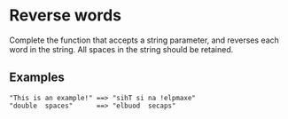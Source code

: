 # Reverse words
Complete the function that accepts a string parameter, and reverses each word in the string. All spaces in the string should be retained.

## Examples
```
"This is an example!" ==> "sihT si na !elpmaxe"
"double  spaces"      ==> "elbuod  secaps"
```